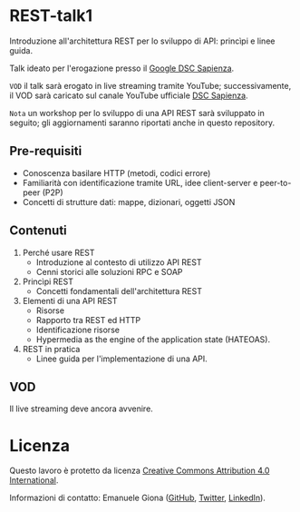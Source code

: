 # REST-talk1
Introduzione all'architettura REST per lo sviluppo di API: princìpi e linee guida.

Talk ideato per l'erogazione presso il [Google DSC Sapienza][dsc].

`VOD` il talk sarà erogato in live streaming tramite YouTube; successivamente, il VOD sarà caricato sul canale YouTube ufficiale [DSC Sapienza][dsc-yt].

`Nota` un workshop per lo sviluppo di una API REST sarà sviluppato in seguito; gli aggiornamenti saranno riportati anche in questo repository.

## Pre-requisiti

- Conoscenza basilare HTTP (metodi, codici errore)
- Familiarità con identificazione tramite URL, idee client-server e peer-to-peer (P2P)
- Concetti di strutture dati: mappe, dizionari, oggetti JSON

## Contenuti

1. Perché usare REST
   - Introduzione al contesto di utilizzo API REST
   - Cenni storici alle soluzioni RPC e SOAP
2. Princìpi REST
   - Concetti fondamentali dell'architettura REST
3. Elementi di una API REST
   - Risorse
   - Rapporto tra REST ed HTTP
   - Identificazione risorse
   - Hypermedia as the engine of the application state (HATEOAS).
4. REST in pratica
   - Linee guida per l'implementazione di una API.

## VOD

Il live streaming deve ancora avvenire.

# Licenza

Questo lavoro è protetto da licenza [Creative Commons Attribution 4.0 International][license].

Informazioni di contatto: Emanuele Giona ([GitHub][gh], [Twitter][twitter], [LinkedIn][linkedin]).

[license]: https://creativecommons.org/licenses/by/4.0/
[gh]: https://github.com/emanuelegiona
[twitter]: https://twitter.com/emanuele_giona
[linkedin]: https://www.linkedin.com/in/emanuelegiona
[dsc]: https://github.com/DSC-Sapienza
[dsc-yt]: TODO
[rest-talk2]: TODO
